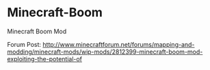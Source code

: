 # Minecraft-Boom
Minecraft Boom Mod

Forum Post: http://www.minecraftforum.net/forums/mapping-and-modding/minecraft-mods/wip-mods/2812399-minecraft-boom-mod-exploiting-the-potential-of
